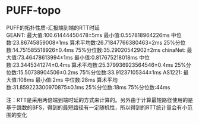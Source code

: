 # PUFF-topo  
PUFF的拓扑性质-汇报端到端的RTT时延  
GEANT:  最大值:100.61444450478±5ms  最小值:0.557818964226ms  中位数:23.86745859008±1ms  算术平均数:26.71847766380463±2ms  25%分位数:14.751585518926±0.4ms  75%分位数:35.29020542902±2ms
chinaNet:  最大值:73.46478613994±1ms  最小值:0.817675218018ms  中位数:23.3445341274±0.4ms  算术平均数:25.379936923564546±0.4ms  25%分位数:15.50738904506±0.2ms  75%分位数:33.91237105344±1ms
AS1221:  最大值:108ms  最小值:2ms  中位数:28ms  算术平均数:31.859223300970875±0.1ms  25%分位数:18ms  75%分位数:44ms

注：RTT是采用两倍端到端时延的方式来计算的。另外由于计算最短路径使用的是基于跳数的BFS，得到的最短路径有一定随机性，所以得到的RTT统计量会有小范围的变化